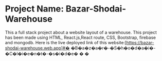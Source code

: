 # Project Name: Bazar-Shodai-Warehouse

This a full stack project about a website layout of a warehouse. This project has been made using HTML, React.js,React route, CSS, Bootstrap, firebase and mongodb.
Here is the live deployed link of this website:[https://bazar-shodai-warehouse.web.app]#� �B�a�z�a�r�-�S�h�o�d�a�i�-�C�l�i�e�n�t�-�s�i�d�e�
�
�
